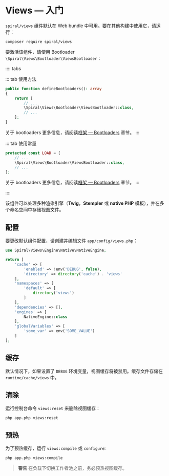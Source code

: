 # Views — 入门

`spiral/views` 组件默认在 Web bundle 中可用。要在其他构建中使用它，请运行：

```terminal
composer require spiral/views
```

要激活该组件，请使用 Bootloader `\Spiral\Views\Bootloader\ViewsBootloader`：

:::: tabs

::: tab 使用方法

```php app/src/Application/Kernel.php
public function defineBootloaders(): array
{
    return [
        // ...
        \Spiral\Views\Bootloader\ViewsBootloader::class,
        // ...
    ];
}
```

关于 bootloaders 更多信息，请阅读[框架 — Bootloaders](../framework/bootloaders.md) 章节。
:::

::: tab 使用常量

```php app/src/Application/Kernel.php
protected const LOAD = [
    // ...
    \Spiral\Views\Bootloader\ViewsBootloader::class,
    // ...
];
```

关于 bootloaders 更多信息，请阅读[框架 — Bootloaders](../framework/bootloaders.md) 章节。
:::

::::

该组件可以处理多种渲染引擎（**Twig**，**Stempler** 或 **native PHP** 模板），并在多个命名空间中存储视图文件。

## 配置

要更改默认组件配置，请创建并编辑文件 `app/config/views.php`：

```php app/config/views.php
use Spiral\Views\Engine\Native\NativeEngine;

return [
    'cache' => [
        'enabled' => !env('DEBUG', false),
        'directory' => directory('cache') . 'views'
    ],
    'namespaces' => [
        'default' => [
            directory('views')
        ]
    ],
    'dependencies' => [],
    'engines' => [
        NativeEngine::class
    ],
    'globalVariables' => [
        'some_var' => env('SOME_VALUE')
    ]
];
```

## 缓存

默认情况下，如果设置了 `DEBUG` 环境变量，视图缓存将被禁用。缓存文件存储在 `runtime/cache/views` 中。

## 清除

运行控制台命令 `views:reset`  来删除视图缓存：

```terminal
php app.php views:reset
```

## 预热

为了预热缓存，运行 `views:compile` 或 `configure`:

```terminal
php app.php views:compile
```

> **警告**
> 在负载下切换工作者池之前，务必预热视图缓存。

